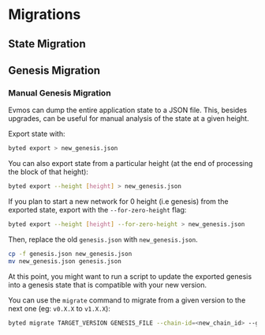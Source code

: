 
# Migrations

## State Migration

## Genesis Migration

### Manual Genesis Migration

Evmos can dump the entire application state to a JSON file. This, besides upgrades, can be
useful for manual analysis of the state at a given height.

Export state with:

```bash
byted export > new_genesis.json
```

You can also export state from a particular height (at the end of processing the block of that height):

```bash
byted export --height [height] > new_genesis.json
```

If you plan to start a new network for 0 height (i.e genesis) from the exported state, export with the `--for-zero-height` flag:

```bash
byted export --height [height] --for-zero-height > new_genesis.json
```

Then, replace the old `genesis.json` with `new_genesis.json`.

```bash
cp -f genesis.json new_genesis.json
mv new_genesis.json genesis.json
```

At this point, you might want to run a script to update the exported genesis into a genesis state that is compatible with your new version.

You can use the `migrate` command to migrate from a given version to the next one (eg: `v0.X.X` to `v1.X.X`):

```bash
byted migrate TARGET_VERSION GENESIS_FILE --chain-id=<new_chain_id> --genesis-time=<yyyy-mm-ddThh:mm:ssZ>
```
